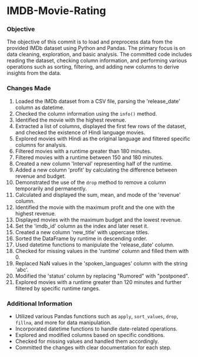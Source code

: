 # IMDB-Movie-Rating

### Objective
The objective of this commit is to load and preprocess data from the provided IMDb dataset using Python and Pandas. The primary focus is on data cleaning, exploration, and basic analysis. The committed code includes reading the dataset, checking column information, and performing various operations such as sorting, filtering, and adding new columns to derive insights from the data.

### Changes Made
1. Loaded the IMDb dataset from a CSV file, parsing the 'release_date' column as datetime.
2. Checked the column information using the `info()` method.
3. Identified the movie with the highest revenue.
4. Extracted a list of columns, displayed the first few rows of the dataset, and checked the existence of Hindi language movies.
5. Explored movies with Hindi as the original language and filtered specific columns for analysis.
6. Filtered movies with a runtime greater than 180 minutes.
7. Filtered movies with a runtime between 150 and 180 minutes.
8. Created a new column 'Interval' representing half of the runtime.
9. Added a new column 'profit' by calculating the difference between revenue and budget.
10. Demonstrated the use of the `drop` method to remove a column temporarily and permanently.
11. Calculated and displayed the sum, mean, and mode of the 'revenue' column.
12. Identified the movie with the maximum profit and the one with the highest revenue.
13. Displayed movies with the maximum budget and the lowest revenue.
14. Set the 'imdb_id' column as the index and later reset it.
15. Created a new column 'new_title' with uppercase titles.
16. Sorted the DataFrame by runtime in descending order.
17. Used datetime functions to manipulate the 'release_date' column.
18. Checked for missing values in the 'runtime' column and filled them with 0.
19. Replaced NaN values in the 'spoken_languages' column with the string 'abc'.
20. Modified the 'status' column by replacing "Rumored" with "postponed".
21. Explored movies with a runtime greater than 120 minutes and further filtered by specific runtime ranges.

### Additional Information
- Utilized various Pandas functions such as `apply`, `sort_values`, `drop`, `fillna`, and more for data manipulation.
- Incorporated datetime functions to handle date-related operations.
- Explored and modified columns based on specific conditions.
- Checked for missing values and handled them accordingly.
- Committed the changes with clear documentation for each step.

